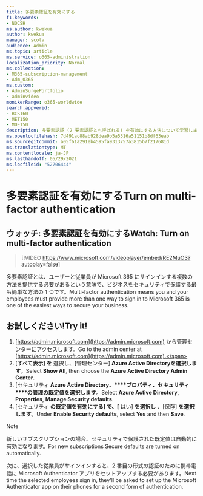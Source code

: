 ```yaml
---
title: 多要素認証を有効にする
f1.keywords:
- NOCSH
ms.author: kwekua
author: kwekua
manager: scotv
audience: Admin
ms.topic: article
ms.service: o365-administration
localization_priority: Normal
ms.collection:
- M365-subscription-management
- Adm_O365
ms.custom:
- AdminSurgePortfolio
- adminvideo
monikerRange: o365-worldwide
search.appverid:
- BCS160
- MET150
- MOE150
description: 多要素認証 (2 要素認証とも呼ばれる) を有効にする方法について学習します。
ms.openlocfilehash: 7d491ac88ab928dea9b5a5316a51151b8df63eab
ms.sourcegitcommit: a05f61a291eb4595fa9313757a3815b7f217681d
ms.translationtype: MT
ms.contentlocale: ja-JP
ms.lasthandoff: 05/29/2021
ms.locfileid: "52706444"
---
```

# <a name="turn-on-multi-factor-authentication"></a><span data-ttu-id="e53cc-103">多要素認証を有効にする</span><span class="sxs-lookup"><span data-stu-id="e53cc-103">Turn on multi-factor authentication</span></span>

## <a name="watch-turn-on-multi-factor-authentication"></a><span data-ttu-id="e53cc-104">ウォッチ: 多要素認証を有効にする</span><span class="sxs-lookup"><span data-stu-id="e53cc-104">Watch: Turn on multi-factor authentication</span></span>

> [!VIDEO https://www.microsoft.com/videoplayer/embed/RE2MuO3?autoplay=false]

<span data-ttu-id="e53cc-105">多要素認証とは、ユーザーと従業員が Microsoft 365 にサインインする複数の方法を提供する必要があるという意味で、ビジネスをセキュリティで保護する最も簡単な方法の 1 つです。</span><span class="sxs-lookup"><span data-stu-id="e53cc-105">Multi-factor authentication means you and your employees must provide more than one way to sign in to Microsoft 365 is one of the easiest ways to secure your business.</span></span>

## <a name="try-it"></a><span data-ttu-id="e53cc-106">お試しください!</span><span class="sxs-lookup"><span data-stu-id="e53cc-106">Try it!</span></span>

1. <span data-ttu-id="e53cc-107">[https://admin.microsoft.com](https://admin.microsoft.com) から管理センターにアクセスします。</span><span class="sxs-lookup"><span data-stu-id="e53cc-107">Go to the admin center at [https://admin.microsoft.com](https://admin.microsoft.com).</span></span>
1. <span data-ttu-id="e53cc-108">[**すべて表示] を** 選択し、[管理センター] **Azure Active Directoryを選択します**。</span><span class="sxs-lookup"><span data-stu-id="e53cc-108">Select  **Show All**, then choose the **Azure Active Directory Admin Center**.</span></span>
1. <span data-ttu-id="e53cc-109">[セキュリティ **Azure Active Directory、\*\*\*\*プロパティ、セキュリティ\*\*\*\*の管理の既定値を選択します**。</span><span class="sxs-lookup"><span data-stu-id="e53cc-109">Select **Azure Active Directory**, **Properties**, **Manage Security defaults**.</span></span>
1. <span data-ttu-id="e53cc-110">[セキュリティ **の既定値を有効にする] で、[** はい] **を選択し** 、[保存] **を選択します**。</span><span class="sxs-lookup"><span data-stu-id="e53cc-110">Under **Enable Security defaults**, select **Yes** and then **Save**.</span></span>

> [!NOTE]
> <span data-ttu-id="e53cc-111">新しいサブスクリプションの場合、セキュリティで保護された既定値は自動的に有効になります。</span><span class="sxs-lookup"><span data-stu-id="e53cc-111">For new subscriptions Secure defaults are turned on automatically.</span></span>

<span data-ttu-id="e53cc-112">次に、選択した従業員がサインインすると、2 番目の形式の認証のために携帯電話に Microsoft Authenticator アプリをセットアップする必要があります。</span><span class="sxs-lookup"><span data-stu-id="e53cc-112">Next time the selected employees sign in, they'll be asked to set up the Microsoft Authenticator app on their phones for a second form of authentication.</span></span>
